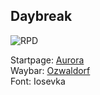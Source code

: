 ## Daybreak

![RPD](https://github.com/MujtabaAsim/dots/assets/62666332/4b3c9a92-0078-482e-8272-74a124bf4ad9)

Startpage: [Aurora](https://github.com/MujtabaAsim/Aurora) <br>
Waybar: [Ozwaldorf](https://github.com/ozwaldorf/dotfiles) <br>
Font: Iosevka<br><br>
